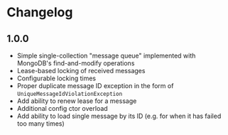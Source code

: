 # Changelog

## 1.0.0

* Simple single-collection "message queue" implemented with MongoDB's find-and-modify operations
* Lease-based locking of received messages
* Configurable locking times
* Proper duplicate message ID exception in the form of `UniqueMessageIdViolationException`
* Add ability to renew lease for a message
* Additional config ctor overload
* Add ability to load single message by its ID (e.g. for when it has failed too many times)